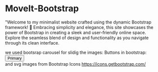 # MoveIt-Bootstrap
"Welcome to my minimalist website crafted using the dynamic Bootstrap framework! 🌟 Embracing simplicity and elegance, this site showcases the power of Bootstrap in creating a sleek and user-friendly online space. Explore the seamless blend of design and functionality as you navigate through its clean interface.

we used bootsrap carousel for slidig the images:
Buttons in bootstrap:
<button type="button" class="btn btn-primary">Primary</button>    
and svg images from Bootstrap Icons
https://icons.getbootstrap.com/
